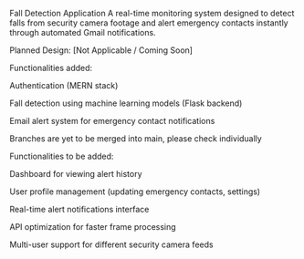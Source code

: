 Fall Detection Application
A real-time monitoring system designed to detect falls from security camera footage and alert emergency contacts instantly through automated Gmail notifications.

Planned Design: [Not Applicable / Coming Soon]

Functionalities added:

Authentication (MERN stack)

Fall detection using machine learning models (Flask backend)

Email alert system for emergency contact notifications

Branches are yet to be merged into main, please check individually

Functionalities to be added:

Dashboard for viewing alert history

User profile management (updating emergency contacts, settings)

Real-time alert notifications interface

API optimization for faster frame processing

Multi-user support for different security camera feeds
